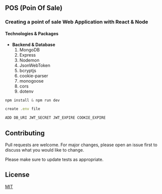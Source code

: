## POS (Poin Of Sale)

### **Creating a point of sale Web Application with React & Node**

#### Technologies & Packages

- **Backend & Database**
  1. MongoDB
  2. Express
  3. Nodemon
  4. JsonWebToken
  5. bcryptjs
  6. cookie-parser
  7. monogoose
  8. cors
  9. dotenv

```javascript
npm install & npm run dev

create .env file

ADD DB_URI JWT_SECRET JWT_EXPIRE COOKIE_EXPIRE

```

## Contributing

Pull requests are welcome. For major changes, please open an issue first to discuss what you would like to change.

Please make sure to update tests as appropriate.

## License

[MIT](https://choosealicense.com/licenses/mit/)
